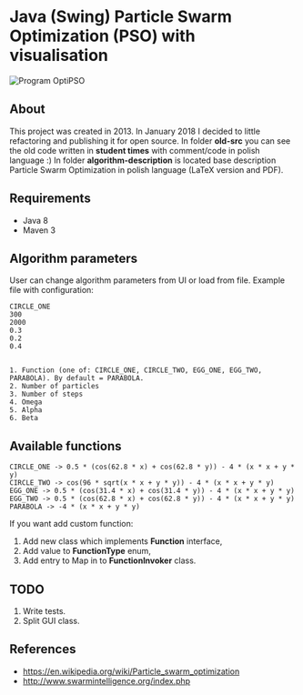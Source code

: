 # Java (Swing) Particle Swarm Optimization (PSO) with visualisation
![Program OptiPSO](https://i.imgur.com/QnNhi5c.gif)

## About
This project was created in 2013. In January 2018 I decided to little refactoring and publishing it for open source.
In folder **old-src** you can see the old code written in **student times** with comment/code in polish language :)
In folder **algorithm-description** is located base description Particle Swarm Optimization in polish language (LaTeX version and PDF).

## Requirements
 - Java 8
 - Maven 3

## Algorithm parameters
User can change algorithm parameters from UI or load from file.
Example file with configuration:

    CIRCLE_ONE
    300
    2000
    0.3
    0.2
    0.4
    
    
    1. Function (one of: CIRCLE_ONE, CIRCLE_TWO, EGG_ONE, EGG_TWO, PARABOLA). By default = PARABOLA.
    2. Number of particles
    3. Number of steps
    4. Omega
    5. Alpha
    6. Beta
    
## Available functions
    CIRCLE_ONE -> 0.5 * (cos(62.8 * x) + cos(62.8 * y)) - 4 * (x * x + y * y)
    CIRCLE_TWO -> cos(96 * sqrt(x * x + y * y)) - 4 * (x * x + y * y)
    EGG_ONE -> 0.5 * (cos(31.4 * x) + cos(31.4 * y)) - 4 * (x * x + y * y)
    EGG_TWO -> 0.5 * (cos(62.8 * x) + cos(62.8 * y)) - 4 * (x * x + y * y)
    PARABOLA -> -4 * (x * x + y * y)

If you want add custom function:
1. Add new class which implements **Function** interface,
2. Add value to **FunctionType** enum,
3. Add entry to Map in to **FunctionInvoker** class.

## TODO
1. Write tests.
2. Split GUI class.

## References
 - https://en.wikipedia.org/wiki/Particle_swarm_optimization
 - http://www.swarmintelligence.org/index.php
